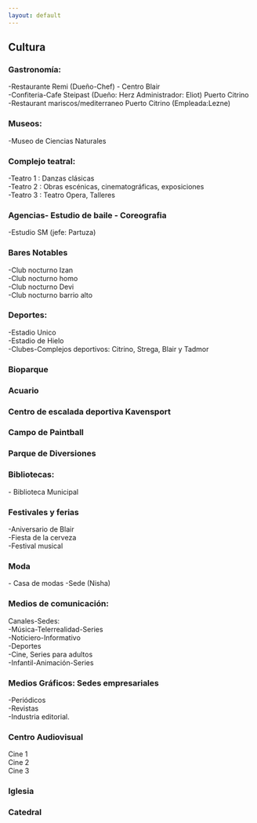```yaml
---
layout: default
---
```


<h2>Cultura</h2>

<h3>Gastronomía:</h3>
-Restaurante Remi (Dueño-Chef) - Centro Blair
<br>
-Confiteria-Cafe Steipast (Dueño: Herz Administrador: Eliot) Puerto Citrino
<br>
-Restaurant mariscos/mediterraneo Puerto Citrino (Empleada:Lezne)
<h3>Museos:</h3>

-Museo de Ciencias Naturales
<br>
<h3>Complejo teatral:</h3>

-Teatro 1 : Danzas clásicas
<br>
-Teatro 2 : Obras escénicas, cinematográficas, exposiciones
<br>
-Teatro 3 : Teatro Opera, Talleres 

<h3> Agencias- Estudio de baile - Coreografia</h3>
-Estudio SM (jefe: Partuza)
<br>
<h3>Bares Notables</h3>

-Club nocturno Izan
<br>
-Club nocturno homo 
<br>
-Club nocturno Devi
<br>
-Club nocturno barrio alto
<br>

<h3> Deportes: </h3>

-Estadio Unico
<br>
-Estadio de Hielo
<br>
-Clubes-Complejos deportivos: Citrino, Strega, Blair y Tadmor
<br>

<h3>Bioparque</h3>
<h3>Acuario </h3>
<h3>Centro de escalada deportiva Kavensport </h3>
<h3>Campo de Paintball</h3>
<h3>Parque de Diversiones</h3>


<h3> Bibliotecas:</h3>
- Biblioteca Municipal 

<h3> Festivales y ferias</h3>
-Aniversario de Blair
<br>
-Fiesta de la cerveza
<br>
-Festival musical

<h3>Moda</h3>
- Casa de modas -Sede (Nisha)

<h3>Medios de comunicación: </h3>
Canales-Sedes:
<br>
-Música-Telerrealidad-Series
<br>
-Noticiero-Informativo
<br>
-Deportes
<br>
-Cine, Series para adultos
<br>
-Infantil-Animación-Series
<br>

 <h3>Medios Gráficos: Sedes empresariales</h3>

-Periódicos
<br>
-Revistas
<br>
-Industria editorial.
<br>

<h3>Centro Audiovisual</h3>

Cine 1
<br>
Cine 2
<br>
Cine 3 
<br>
<h3>Iglesia</h3>

<h3>Catedral</h3>
